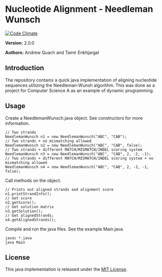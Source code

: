 # Nucleotide Alignment - Needleman Wunsch
[![Code Climate](https://codeclimate.com/github/EscapingGithub/Needleman-Wunsch/badges/gpa.svg)](https://codeclimate.com/github/EscapingGithub/Needleman-Wunsch)

**Version:** 2.0.0

**Authors:** Andrew Quach and Tamir Enkhjargal

## Introduction

The repository contains a quick java implementation of aligning 
nucleotide sequences utilizing the Needleman-Wunsh algorithm. 
This was done as a project for Computer Science A as an example
of dynamic programming.

## Usage

Create a NeedlemanWunsch.java object. See constructors for more information.

    // Two strands
    NeedlemanWunsch n1 = new NeedlemanWunsch("ABC", "CAB");
    // Two strands + no mismatching allowed
    NeedlemanWunsch n2 = new NeedlemanWunsch("ABC", "CAB", false);
    // Two strands + different MATCH/MISMATCH/INDEL scoring system
    NeedlemanWunsch n3 = new NeedlemanWunsch("ABC", "CAB", 2, -2, -1);
    // Two strands + different MATCH/MISMATCH/INDEL scoring system + no mismatching allowed
    NeedlemanWunsch n4 = new NeedlemanWunsch("ABC", "CAB", 2, -2, -1, false);

Call methods on the object.

    // Prints out aligned strands and alignment score
    n1.printStrandInfo();
    // Get score
    n2.getScore();
    // Get solution matrix
    n3.getSolution();
    // Get alignedStrands;
    n4.getAlignedStrands();

Compile and run the java files. See the example Main.java.

    javac *.java
    java Main

## License
This java implementation is released under the [MIT License](LICENSE).
